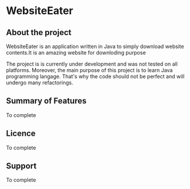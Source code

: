 # WebsiteEater

## About the project

WebsiteEater is an application written in Java to simply download website contents.It is an amazing website for downloding purpose

The project is is currently under development and was not tested on all platforms. Moreover, the main purpose of this project is to learn Java programming langage. That's why the code should not be perfect and will undergo many refactorings.

## Summary of Features

To complete

## Licence

To complete

## Support

To complete
